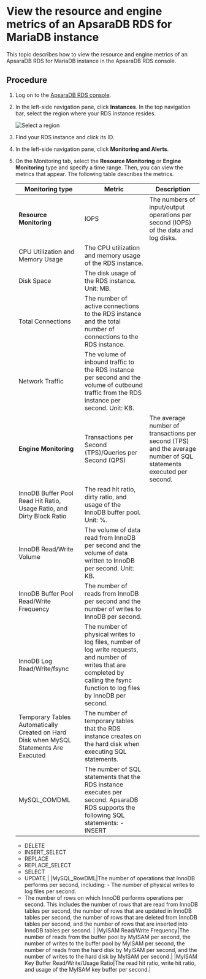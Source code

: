 # View the resource and engine metrics of an ApsaraDB RDS for MariaDB instance

This topic describes how to view the resource and engine metrics of an ApsaraDB RDS for MariaDB instance in the ApsaraDB RDS console.

## Procedure

1.  Log on to the [ApsaraDB RDS console](https://rds.console.aliyun.com/).
2.  In the left-side navigation pane, click **Instances**. In the top navigation bar, select the region where your RDS instance resides.

    ![Select a region](https://static-aliyun-doc.oss-accelerate.aliyuncs.com/assets/img/en-US/8651559951/p36543.png)

3.  Find your RDS instance and click its ID.
4.  In the left-side navigation pane, click **Monitoring and Alerts**.
5.  On the Monitoring tab, select the **Resource Monitoring** or **Engine Monitoring** type and specify a time range. Then, you can view the metrics that appear. The following table describes the metrics.

    |Monitoring type|Metric|Description|
    |---------------|------|-----------|
    |**Resource Monitoring**|IOPS|The numbers of input/output operations per second \(IOPS\) of the data and log disks.|
    |CPU Utilization and Memory Usage|The CPU utilization and memory usage of the RDS instance.|
    |Disk Space|The disk usage of the RDS instance. Unit: MB.|
    |Total Connections|The number of active connections to the RDS instance and the total number of connections to the RDS instance.|
    |Network Traffic|The volume of inbound traffic to the RDS instance per second and the volume of outbound traffic from the RDS instance per second. Unit: KB.|
    |**Engine Monitoring**|Transactions per Second \(TPS\)/Queries per Second \(QPS\)|The average number of transactions per second \(TPS\) and the average number of SQL statements executed per second.|
    |InnoDB Buffer Pool Read Hit Ratio, Usage Ratio, and Dirty Block Ratio|The read hit ratio, dirty ratio, and usage of the InnoDB buffer pool. Unit: %.|
    |InnoDB Read/Write Volume|The volume of data read from InnoDB per second and the volume of data written to InnoDB per second. Unit: KB.|
    |InnoDB Buffer Pool Read/Write Frequency|The number of reads from InnoDB per second and the number of writes to InnoDB per second.|
    |InnoDB Log Read/Write/fsync|The number of physical writes to log files, number of log write requests, and number of writes that are completed by calling the fsync function to log files by InnoDB per second.|
    |Temporary Tables Automatically Created on Hard Disk when MySQL Statements Are Executed|The number of temporary tables that the RDS instance creates on the hard disk when executing SQL statements.|
    |MySQL\_COMDML|The number of SQL statements that the RDS instance executes per second. ApsaraDB RDS supports the following SQL statements:     -   INSERT
    -   DELETE
    -   INSERT\_SELECT
    -   REPLACE
    -   REPLACE\_SELECT
    -   SELECT
    -   UPDATE |
    |MySQL\_RowDML|The number of operations that InnoDB performs per second, including:     -   The number of physical writes to log files per second.
    -   The number of rows on which InnoDB performs operations per second. This includes the number of rows that are read from InnoDB tables per second, the number of rows that are updated in InnoDB tables per second, the number of rows that are deleted from InnoDB tables per second, and the number of rows that are inserted into InnoDB tables per second. |
    |MyISAM Read/Write Frequency|The number of reads from the buffer pool by MyISAM per second, the number of writes to the buffer pool by MyISAM per second, the number of reads from the hard disk by MyISAM per second, and the number of writes to the hard disk by MyISAM per second.|
    |MyISAM Key Buffer Read/Write/Usage Ratio|The read hit ratio, write hit ratio, and usage of the MyISAM key buffer per second.|


